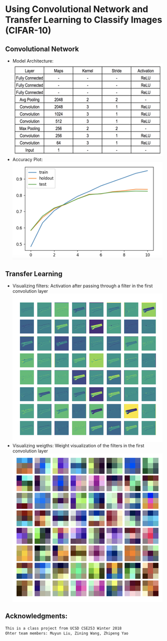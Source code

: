# Using Convolutional Network and Transfer Learning to Classify Images (CIFAR-10)
## Convolutional Network 
* Model Architecture:
![network table](cnn_table.png)
* Accuracy Plot:
![accuracy plot](accuracy.png)
## Transfer Learning
* Visualizing filters:
Activation after passing through a filter in the first convolution layer
![network table](filters.png)
* Visualizing weigths:
Weight visualization of the filters in the first convolution layer
![network table](weights.png)
## Acknowledgments:
	This is a class project from UCSD CSE253 Winter 2018
	Ohter team members: Muyun Liu, Zining Wang, Zhipeng Yao
